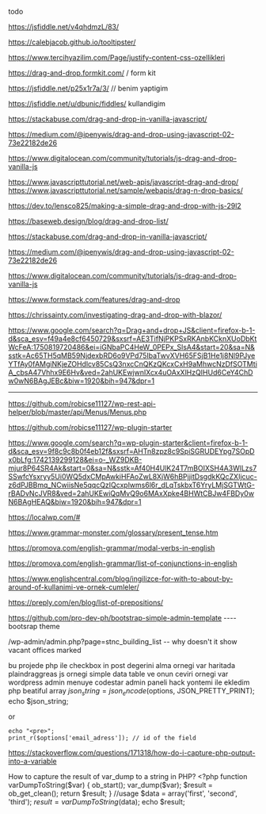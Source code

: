 todo 

https://jsfiddle.net/v4qhdmzL/83/


https://calebjacob.github.io/tooltipster/


https://www.tercihyazilim.com/Page/justify-content-css-ozellikleri



https://drag-and-drop.formkit.com/  / form kit 

https://jsfiddle.net/p25x1r7a/3/   // benim yaptigim 


https://jsfiddle.net/u/dbunic/fiddles/  kullandigim 

https://stackabuse.com/drag-and-drop-in-vanilla-javascript/

https://medium.com/@ipenywis/drag-and-drop-using-javascript-02-73e22182de26

https://www.digitalocean.com/community/tutorials/js-drag-and-drop-vanilla-js

https://www.javascripttutorial.net/web-apis/javascript-drag-and-drop/
https://www.javascripttutorial.net/sample/webapis/drag-n-drop-basics/

https://dev.to/lensco825/making-a-simple-drag-and-drop-with-js-29l2

https://baseweb.design/blog/drag-and-drop-list/

https://stackabuse.com/drag-and-drop-in-vanilla-javascript/

https://medium.com/@ipenywis/drag-and-drop-using-javascript-02-73e22182de26

https://www.digitalocean.com/community/tutorials/js-drag-and-drop-vanilla-js

https://www.formstack.com/features/drag-and-drop

https://chrissainty.com/investigating-drag-and-drop-with-blazor/


https://www.google.com/search?q=Drag+and+drop+JS&client=firefox-b-1-d&sca_esv=f49a4e8cf6450729&sxsrf=AE3TifNjPKPSxRKAnbKCknXUoDbKtWcFeA:1750819720486&ei=iGNbaPC4HeW_0PEPx_SlsA4&start=20&sa=N&sstk=Ac65TH5qMB59NjdexbRD6o9VPd75IbaTwvXVH65FSjB1He1j8Nl9PJyeYTfAy0fAMgiNKjeZOHdlcv85CsQ3nxcCnQKzQKcxCxH9aMhwcNzDfSOTMtiA_cbsA47Vhhx9E6Hv&ved=2ahUKEwjwnIXcx4uOAxXlHzQIHUd6CeY4ChDw0wN6BAgJEBc&biw=1920&bih=947&dpr=1


-------




https://github.com/robicse11127/wp-rest-api-helper/blob/master/api/Menus/Menus.php

https://github.com/robicse11127/wp-plugin-starter


https://www.google.com/search?q=wp-plugin-starter&client=firefox-b-1-d&sca_esv=9f8c9c8b0f4eb12f&sxsrf=AHTn8zpz8c9SpiSGRUDEYpg7SOpDx0bLfg:1742139299128&ei=o-_WZ9DKB-mjur8P64SR4Ak&start=0&sa=N&sstk=Af40H4UlK24T7mBOIXSH4A3WlLzs7SSwfcYsxryy5Ui0WQ5dxCMpAwkiHFAoZwL8XjW6hBPjjitDsgdkKQcZXIjcuc-z6dPJBBmq_NCwiisNe5qqcQzIQcxplwms6l6r_dLqTskbxT6YryLMjSGTWtG-rBADvNcJVR8&ved=2ahUKEwiQqMvQ9o6MAxXpke4BHWtCBJw4FBDy0wN6BAgHEAQ&biw=1920&bih=947&dpr=1

https://localwp.com/#


https://www.grammar-monster.com/glossary/present_tense.htm





https://promova.com/english-grammar/modal-verbs-in-english


https://promova.com/english-grammar/list-of-conjunctions-in-english

        
https://www.englishcentral.com/blog/ingilizce-for-with-to-about-by-around-of-kullanimi-ve-ornek-cumleler/


https://preply.com/en/blog/list-of-prepositions/

   

   https://github.com/pro-dev-ph/bootstrap-simple-admin-template    ---- bootsrap theme 

















































/wp-admin/admin.php?page=stnc_building_list  -- why doesn't it show vacant offices marked


bu projede php ile checkbox in post degerini  alma  ornegi var 
haritada plaindraggreas js ornegi 
simple data table ve onun ceviri ornegi var 
wordpress admin menuye codestar admin paneli hack yontemi ile ekledim 
php beatiful array
    $json_string = json_encode($options, JSON_PRETTY_PRINT);
echo   $json_string;

or 

    echo "<pre>";
    print_r($options['email_adress']); // id of the field



https://stackoverflow.com/questions/171318/how-do-i-capture-php-output-into-a-variable



How to capture the result of var_dump to a string in PHP?
    <?php
   function varDumpToString($var) {
      ob_start();
      var_dump($var);
      $result = ob_get_clean();
      return $result;
   }
   //usage
   $data = array('first', 'second', 'third');
   $result = varDumpToString($data);
   echo $result;
